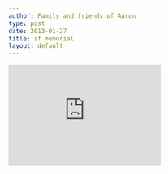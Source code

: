```yaml
---
author: Family and friends of Aaron
type: post
date: 2013-01-27
title: sf memorial
layout: default
---
```

<div class='video'>
  <iframe width="300" height="200" src="http://cdn.livestream.com/embed/oreillyradar?layout=4&amp;color=0xe7e7e7&amp;autoPlay=false&amp;mute=false&amp;iconColorOver=0x888888&amp;iconColor=0x777777&amp;allowchat=true&amp;height=385&amp;width=640" style="border:0;outline:0" frameborder="0" scrolling="no"></iframe>
</div>
